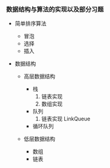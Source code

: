 ### 数据结构与算法的实现以及部分习题
* 简单排序算法
  * 冒泡
  * 选择
  * 插入

* 数据结构
  * 高层数据结构
     * 栈
       1. 链表实现
       2. 数组实现
     * 队列
       1. 链表实现 LinkQueue
     * 循环队列

  * 低层数据结构
     * 数组
     * 链表